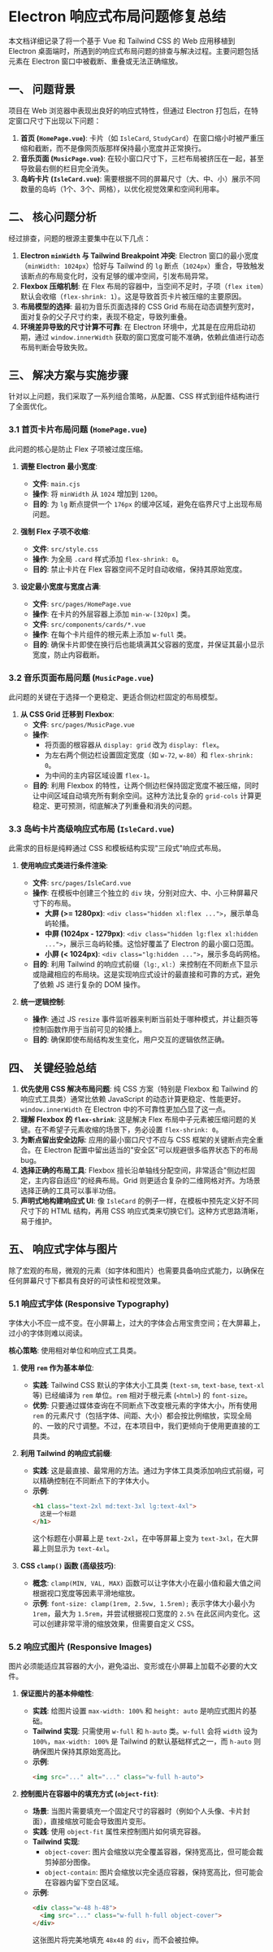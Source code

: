 # Electron 响应式布局问题修复总结

本文档详细记录了将一个基于 Vue 和 Tailwind CSS 的 Web 应用移植到 Electron 桌面端时，所遇到的响应式布局问题的排查与解决过程。主要问题包括元素在 Electron 窗口中被截断、重叠或无法正确缩放。

## 一、 问题背景

项目在 Web 浏览器中表现出良好的响应式特性，但通过 Electron 打包后，在特定窗口尺寸下出现以下问题：
1.  **首页 (`HomePage.vue`)**: 卡片（如 `IsleCard`, `StudyCard`）在窗口缩小时被严重压缩和截断，而不是像网页版那样保持最小宽度并正常换行。
2.  **音乐页面 (`MusicPage.vue`)**: 在较小窗口尺寸下，三栏布局被挤压在一起，甚至导致最右侧的栏目完全消失。
3.  **岛屿卡片 (`IsleCard.vue`)**: 需要根据不同的屏幕尺寸（大、中、小）展示不同数量的岛屿（1个、3个、网格），以优化视觉效果和空间利用率。

## 二、 核心问题分析

经过排查，问题的根源主要集中在以下几点：
1.  **Electron `minWidth` 与 Tailwind Breakpoint 冲突**: Electron 窗口的最小宽度（`minWidth: 1024px`）恰好与 Tailwind 的 `lg` 断点（`1024px`）重合，导致触发该断点的布局变化时，没有足够的缓冲空间，引发布局异常。
2.  **Flexbox 压缩机制**: 在 Flex 布局的容器中，当空间不足时，子项（`flex item`）默认会收缩（`flex-shrink: 1`）。这是导致首页卡片被压缩的主要原因。
3.  **布局模型的选择**: 最初为音乐页面选择的 CSS Grid 布局在动态调整列宽时，面对复杂的父子尺寸约束，表现不稳定，导致列重叠。
4.  **环境差异导致的尺寸计算不可靠**: 在 Electron 环境中，尤其是在应用启动初期，通过 `window.innerWidth` 获取的窗口宽度可能不准确，依赖此值进行动态布局判断会导致失败。

## 三、 解决方案与实施步骤

针对以上问题，我们采取了一系列组合策略，从配置、CSS 样式到组件结构进行了全面优化。

### 3.1 首页卡片布局问题 (`HomePage.vue`)

此问题的核心是防止 Flex 子项被过度压缩。

1.  **调整 Electron 最小宽度**:
    -   **文件**: `main.cjs`
    -   **操作**: 将 `minWidth` 从 `1024` 增加到 `1200`。
    -   **目的**: 为 `lg` 断点提供一个 `176px` 的缓冲区域，避免在临界尺寸上出现布局问题。

2.  **强制 Flex 子项不收缩**:
    -   **文件**: `src/style.css`
    -   **操作**: 为全局 `.card` 样式添加 `flex-shrink: 0`。
    -   **目的**: 禁止卡片在 Flex 容器空间不足时自动收缩，保持其原始宽度。

3.  **设定最小宽度与宽度占满**:
    -   **文件**: `src/pages/HomePage.vue`
    -   **操作**: 在卡片的外层容器上添加 `min-w-[320px]` 类。
    -   **文件**: `src/components/cards/*.vue`
    -   **操作**: 在每个卡片组件的根元素上添加 `w-full` 类。
    -   **目的**: 确保卡片即使在换行后也能填满其父容器的宽度，并保证其最小显示宽度，防止内容截断。

### 3.2 音乐页面布局问题 (`MusicPage.vue`)

此问题的关键在于选择一个更稳定、更适合侧边栏固定的布局模型。

1.  **从 CSS Grid 迁移到 Flexbox**:
    -   **文件**: `src/pages/MusicPage.vue`
    -   **操作**:
        -   将页面的根容器从 `display: grid` 改为 `display: flex`。
        -   为左右两个侧边栏设置固定宽度（如 `w-72`, `w-80`）和 `flex-shrink: 0`。
        -   为中间的主内容区域设置 `flex-1`。
    -   **目的**: 利用 Flexbox 的特性，让两个侧边栏保持固定宽度不被压缩，同时让中间区域自动填充所有剩余空间。这种方法比复杂的 `grid-cols` 计算更稳定、更可预测，彻底解决了列重叠和消失的问题。

### 3.3 岛屿卡片高级响应式布局 (`IsleCard.vue`)

此需求的目标是纯粹通过 CSS 和模板结构实现"三段式"响应式布局。

1.  **使用响应式类进行条件渲染**:
    -   **文件**: `src/pages/IsleCard.vue`
    -   **操作**: 在模板中创建三个独立的 `div` 块，分别对应大、中、小三种屏幕尺寸下的布局。
        -   **大屏 (>= 1280px)**: `<div class="hidden xl:flex ...">`，展示单岛屿轮播。
        -   **中屏 (1024px - 1279px)**: `<div class="hidden lg:flex xl:hidden ...">`，展示三岛屿轮播。这恰好覆盖了 Electron 的最小窗口范围。
        -   **小屏 (< 1024px)**: `<div class="lg:hidden ...">`，展示多岛屿网格。
    -   **目的**: 利用 Tailwind 的响应式前缀（`lg:`, `xl:`）来控制在不同断点下显示或隐藏相应的布局块。这是实现响应式设计的最直接和可靠的方式，避免了依赖 JS 进行复杂的 DOM 操作。

2.  **统一逻辑控制**:
    -   **操作**: 通过 JS `resize` 事件监听器来判断当前处于哪种模式，并让翻页等控制函数作用于当前可见的轮播上。
    -   **目的**: 确保即使布局结构发生变化，用户交互的逻辑依然正确。

## 四、 关键经验总结

1.  **优先使用 CSS 解决布局问题**: 纯 CSS 方案（特别是 Flexbox 和 Tailwind 的响应式工具类）通常比依赖 JavaScript 的动态计算更稳定、性能更好。`window.innerWidth` 在 Electron 中的不可靠性更加凸显了这一点。
2.  **理解 Flexbox 的 `flex-shrink`**: 这是解决 Flex 布局中子元素被压缩问题的关键。在不希望子元素收缩的场景下，务必设置 `flex-shrink: 0`。
3.  **为断点留出安全边际**: 应用的最小窗口尺寸不应与 CSS 框架的关键断点完全重合。在 Electron 配置中留出适当的"安全区"可以规避很多临界状态下的布局 bug。
4.  **选择正确的布局工具**: Flexbox 擅长沿单轴线分配空间，非常适合"侧边栏固定，主内容自适应"的经典布局。Grid 则更适合复杂的二维网格对齐。为场景选择正确的工具可以事半功倍。
5.  **声明式地构建响应式 UI**: 像 `IsleCard` 的例子一样，在模板中预先定义好不同尺寸下的 HTML 结构，再用 CSS 响应式类来切换它们。这种方式思路清晰，易于维护。

## 五、 响应式字体与图片

除了宏观的布局，微观的元素（如字体和图片）也需要具备响应式能力，以确保在任何屏幕尺寸下都具有良好的可读性和视觉效果。

### 5.1 响应式字体 (Responsive Typography)

字体大小不应一成不变。在小屏幕上，过大的字体会占用宝贵空间；在大屏幕上，过小的字体则难以阅读。

**核心策略**: 使用相对单位和响应式工具类。

1.  **使用 `rem` 作为基本单位**:
    -   **实践**: Tailwind CSS 默认的字体大小工具类 (`text-sm`, `text-base`, `text-xl` 等) 已经编译为 `rem` 单位。`rem` 相对于根元素 (`<html>`) 的 `font-size`。
    -   **优势**: 只要通过媒体查询在不同断点下改变根元素的字体大小，所有使用 `rem` 的元素尺寸（包括字体、间距、大小）都会按比例缩放，实现全局的、一致的尺寸调整。不过，在本项目中，我们更倾向于使用更直接的工具类。

2.  **利用 Tailwind 的响应式前缀**:
    -   **实践**: 这是最直接、最常用的方法。通过为字体工具类添加响应式前缀，可以精确控制在不同断点下的字体大小。
    -   **示例**:
        ```html
        <h1 class="text-2xl md:text-3xl lg:text-4xl">
          这是一个标题
        </h1>
        ```
        这个标题在小屏幕上是 `text-2xl`，在中等屏幕上变为 `text-3xl`，在大屏幕上则显示为 `text-4xl`。

3.  **CSS `clamp()` 函数 (高级技巧)**:
    -   **概念**: `clamp(MIN, VAL, MAX)` 函数可以让字体大小在最小值和最大值之间根据视口宽度等因素平滑地缩放。
    -   **示例**: `font-size: clamp(1rem, 2.5vw, 1.5rem);` 表示字体大小最小为 `1rem`，最大为 `1.5rem`，并尝试根据视口宽度的 `2.5%` 在此区间内变化。这可以创建非常平滑的缩放效果，但需要自定义 CSS。

### 5.2 响应式图片 (Responsive Images)

图片必须能适应其容器的大小，避免溢出、变形或在小屏幕上加载不必要的大文件。

1.  **保证图片的基本伸缩性**:
    -   **实践**: 给图片设置 `max-width: 100%` 和 `height: auto` 是响应式图片的基础。
    -   **Tailwind 实现**: 只需使用 `w-full` 和 `h-auto` 类。`w-full` 会将 `width` 设为 `100%`，`max-width: 100%` 是 Tailwind 的默认基础样式之一，而 `h-auto` 则确保图片保持其原始宽高比。
    -   **示例**:
        ```html
        <img src="..." alt="..." class="w-full h-auto">
        ```

2.  **控制图片在容器中的填充方式 (`object-fit`)**:
    -   **场景**: 当图片需要填充一个固定尺寸的容器时（例如个人头像、卡片封面），直接缩放可能会导致图片变形。
    -   **实践**: 使用 `object-fit` 属性来控制图片如何填充容器。
    -   **Tailwind 实现**:
        -   `object-cover`: 图片会缩放以完全覆盖容器，保持宽高比，但可能会裁剪掉部分图像。
        -   `object-contain`: 图片会缩放以完全适应容器，保持宽高比，但可能会在容器内留下空白区域。
    -   **示例**:
        ```html
        <div class="w-48 h-48">
          <img src="..." class="w-full h-full object-cover">
        </div>
        ```
        这张图片将完美地填充 `48x48` 的 `div`，而不会被拉伸。 